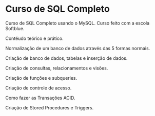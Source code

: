 # Curso de SQL Completo

Curso de SQL Completo usando o MySQL.
Curso feito com a escola Softblue.

Contéudo teórico e prático.

Normalização de um banco de dados através das 5 formas normais.

Criação de banco de dados, tabelas e inserção de dados.

Criação de consultas, relacionamentos e visões.

Criação de funções e subqueries.

Criação de controle de acesso.

Como fazer as Transações ACID.

Criação de Stored Procedures e Triggers.
